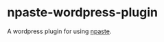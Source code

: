 # npaste-wordpress-plugin
A wordpress plugin for using [npaste](https://github.com/kimgrytoyr/npaste).
